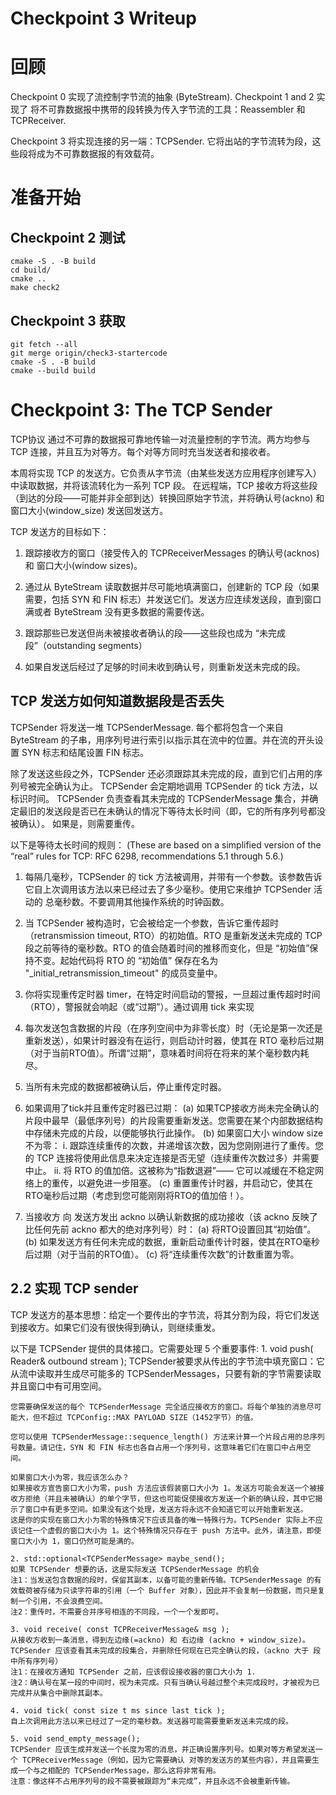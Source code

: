 Checkpoint 3 Writeup
====================
# 回顾
Checkpoint 0 实现了流控制字节流的抽象 (ByteStream). 
Checkpoint 1 and 2 实现了 将不可靠数据报中携带的段转换为传入字节流的工具：Reassembler 和 TCPReceiver.

Checkpoint 3 将实现连接的另一端：TCPSender. 它将出站的字节流转为段，这些段将成为不可靠数据报的有效载荷。

# 准备开始

## Checkpoint 2 测试
```git
cmake -S . -B build
cd build/
cmake ..
make check2
```

## Checkpoint 3 获取

```git
git fetch --all
git merge origin/check3-startercode
cmake -S . -B build
cmake --build build
```

# Checkpoint 3: The TCP Sender
TCP协议 通过不可靠的数据报可靠地传输一对流量控制的字节流。两方均参与 TCP 连接，并且互为对等方。每个对等方同时充当发送者和接收者。

本周将实现 TCP 的发送方。它负责从字节流（由某些发送方应用程序创建写入）中读取数据，并将该流转化为一系列 TCP 段。
在远程端，TCP 接收方将这些段（到达的分段——可能并非全部到达）转换回原始字节流，并将确认号(ackno) 和 窗口大小(window_size) 发送回发送方。

TCP 发送方的目标如下：

1. 跟踪接收方的窗口（接受传入的 TCPReceiverMessages 的确认号(acknos) 和 窗口大小(window sizes)。

2. 通过从 ByteStream 读取数据并尽可能地填满窗口，创建新的 TCP 段（如果需要，包括 SYN 和 FIN 标志）并发送它们。发送方应连续发送段，直到窗口满或者 ByteStream 没有更多数据的需要传送。

3. 跟踪那些已发送但尚未被接收者确认的段——这些段也成为 “未完成段”（outstanding segments）

4. 如果自发送后经过了足够的时间未收到确认号，则重新发送未完成的段。

## TCP 发送方如何知道数据段是否丢失
TCPSender 将发送一堆 TCPSenderMessage. 每个都将包含一个来自 ByteStream 的子串，用序列号进行索引以指示其在流中的位置。并在流的开头设置 SYN 标志和结尾设置 FIN 标志。

除了发送这些段之外，TCPSender 还必须跟踪其未完成的段，直到它们占用的序列号被完全确认为止。
TCPSender 会定期地调用 TCPSender 的 tick 方法，以标识时间。
TCPSender 负责查看其未完成的 TCPSenderMessage 集合，并确定最旧的发送段是否已在未确认的情况下等待太长时间（即，它的所有序列号都没被确认）。
如果是，则需要重传。

以下是等待太长时间的规则：
(These are based on a simplified version of the “real” rules for TCP: RFC 6298, recommendations 5.1 through 5.6.)

1. 每隔几毫秒，TCPSender 的 tick 方法被调用，并带有一个参数。该参数告诉它自上次调用该方法以来已经过去了多少毫秒。使用它来维护 TCPSender 活动的
总毫秒数。不要调用其他操作系统的时钟函数。

2. 当 TCPSender 被构造时，它会被给定一个参数，告诉它重传超时（retransmission timeout, RTO）的初始值。RTO 是重新发送未完成的 TCP 段之前等待的毫秒数。RTO 的值会随着时间的推移而变化，但是 “初始值”保持不变。起始代码将 RTO 的 “初始值” 保存在名为 "_initial_retransmission_timeout" 的成员变量中。

3. 你将实现重传定时器 timer，在特定时间启动的警报，一旦超过重传超时时间（RTO），警报就会响起（或“过期”）。通过调用 tick 来实现

4. 每次发送包含数据的片段（在序列空间中为非零长度）时（无论是第一次还是重新发送），如果计时器没有在运行，则启动计时器，使其在 RTO 毫秒后过期（对于当前RTO值）。所谓“过期”，意味着时间将在将来的某个毫秒数内耗尽。

5. 当所有未完成的数据都被确认后，停止重传定时器。

6. 如果调用了tick并且重传定时器已过期：
    (a) 如果TCP接收方尚未完全确认的片段中最早（最低序列号）的片段需要重新发送。您需要在某个内部数据结构中存储未完成的片段，以便能够执行此操作。
    (b) 如果窗口大小 window size 不为零：
        i. 跟踪连续重传的次数，并递增该次数，因为您刚刚进行了重传。您的 TCP 连接将使用此信息来决定连接是否无望（连续重传次数过多）并需要中止。
        ii. 将 RTO 的值加倍。这被称为“指数退避”—— 它可以减缓在不稳定网络上的重传，以避免进一步阻塞。
    (c) 重置重传计时器，并启动它，使其在RTO毫秒后过期（考虑到您可能刚刚将RTO的值加倍！）。

7. 当接收方 向 发送方发出 ackno 以确认新数据的成功接收（该 ackno 反映了比任何先前 ackno 都大的绝对序列号）时：
    (a) 将RTO设置回其“初始值”。
    (b) 如果发送方有任何未完成的数据，重新启动重传计时器，使其在RTO毫秒后过期（对于当前的RTO值）。
    (c) 将“连续重传次数”的计数重置为零。


## 2.2 实现 TCP sender
TCP 发送方的基本思想：给定一个要传出的字节流，将其分割为段，将它们发送到接收方。如果它们没有很快得到确认，则继续重发。

以下是 TCPSender 提供的具体接口。它需要处理 5 个重要事件:
    1. void push( Reader& outbound stream );
    TCPSender被要求从传出的字节流中填充窗口：它从流中读取并生成尽可能多的 TCPSenderMessages，只要有新的字节需要读取并且窗口中有可用空间。

    您需要确保发送的每个 TCPSenderMessage 完全适应接收方的窗口。将每个单独的消息尽可能大，但不超过 TCPConfig::MAX PAYLOAD SIZE（1452字节）的值。

    您可以使用 TCPSenderMessage::sequence_length() 方法来计算一个片段占用的总序列号数量。请记住，SYN 和 FIN 标志也各自占用一个序列号，这意味着它们在窗口中占用空间。

    如果窗口大小为零，我应该怎么办？
    如果接收方宣告窗口大小为零，push 方法应该假装窗口大小为 1。发送方可能会发送一个被接收方拒绝（并且未被确认）的单个字节，但这也可能促使接收方发送一个新的确认段，其中它揭示了窗口中有更多空间。如果没有这个处理，发送方将永远不会知道它可以开始重新发送。
    这是你的实现在窗口大小为零的特殊情况下应该具备的唯一特殊行为。TCPSender 实际上不应该记住一个虚假的窗口大小为 1。这个特殊情况只存在于 push 方法中。此外，请注意，即使窗口大小为 1，窗口仍然可能是满的。

    2. std::optional<TCPSenderMessage> maybe_send();
    如果 TCPSender 想要的话，这是实际发送 TCPSenderMessage 的机会
    注1：当发送包含数据的段时，保留其副本，以备可能的重新传输。TCPSenderMessage 的有效载荷被存储为只读字符串的引用（一个 Buffer 对象），因此并不会复制一份数据，而只是复制一个引用，不会浪费空间。
    注2：重传时，不需要合并序号相连的不同段，一个一个发即可。

    3. void receive( const TCPReceiverMessage& msg ); 
    从接收方收到一条消息，得到左边缘(=ackno) 和 右边缘 (ackno + window_size)。TCPSender 应该查看其未完成的段集合，并删除任何现在已完全确认的段，（ackno 大于 段中所有序列号）
    注1：在接收方通知 TCPSender 之前，应该假设接收器的窗口大小为 1.
    注2：确认号在某一段的中间时，视为未完成。只有当确认号越过整个未完成段时，才被视为已完成并从集合中删除其副本。

    4. void tick( const size t ms since last tick );
    自上次调用此方法以来已经过了一定的毫秒数。发送器可能需要重新发送未完成的段。

    5. void send_empty_message();
    TCPSender 应该生成并发送一个长度为零的消息，并正确设置序列号。如果对等方希望发送一个 TCPReceiverMessage（例如，因为它需要确认 对等的发送方的某些内容），并且需要生成一个与之相配的 TCPSenderMessage，那么这将非常有用。
    注意：像这样不占用序列号的段不需要被跟踪为“未完成”，并且永远不会被重新传输。